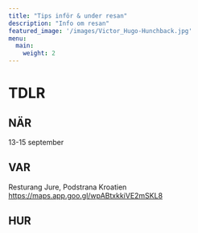 ```yaml
---
title: "Tips inför & under resan"
description: "Info om resan"
featured_image: '/images/Victor_Hugo-Hunchback.jpg'
menu:
  main:
    weight: 2
---
```

# TDLR

## NÄR
13-15 september
## VAR
Resturang Jure, Podstrana Kroatien
https://maps.app.goo.gl/wpABtxkkiVE2mSKL8
## HUR
